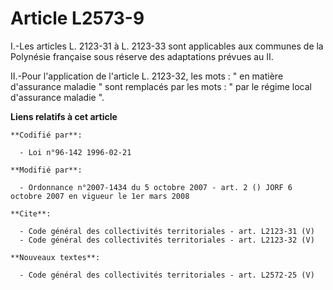 # Article L2573-9

I.-Les articles L. 2123-31 à L. 2123-33 sont applicables aux communes de la Polynésie française sous réserve des adaptations
prévues au II. 

II.-Pour l'application de l'article L. 2123-32, les mots : " en matière d'assurance maladie " sont remplacés par les mots : "
par le régime local d'assurance maladie ".

**Liens relatifs à cet article**

	**Codifié par**:

	  - Loi n°96-142 1996-02-21

	**Modifié par**:

	  - Ordonnance n°2007-1434 du 5 octobre 2007 - art. 2 () JORF 6 octobre 2007 en vigueur le 1er mars 2008

	**Cite**:

	  - Code général des collectivités territoriales - art. L2123-31 (V)
	  - Code général des collectivités territoriales - art. L2123-32 (V)

	**Nouveaux textes**:

	  - Code général des collectivités territoriales - art. L2572-25 (V)
